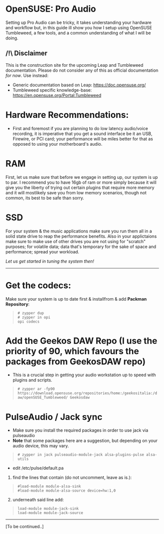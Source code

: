 # OpenSUSE: Pro Audio
Setting up Pro Audio can be tricky, it takes understanding your hardware and workflow but, in this guide ill show you how I setup using OpenSUSE Tumbleweed, a few tools, and a common understanding of what I will be doing.

## /!\ Disclaimer
This is the construction site for the upcoming Leap and Tumbleweed documentation. Please do not consider any of this as official documentation *for now*. Use instead:
- Generic documentation based on Leap: https://doc.opensuse.org/
- Tumbleweed specific knowledge-base: https://en.opensuse.org/Portal:Tumbleweed
  
# Hardware Recommendations:
- First and foremost if you are planning to do low latency audio/voice recording, it is imperative that you get a sound interface be it an USB, Firewire, or PCI card; your performance will be miles better for that as opposed to using your motherboard's audio. 
# RAM
First, let us make sure that before we engage in setting up, our system is up to par. I recommend you to have 16gb of ram or more simply because it will give you the liberty of trying out certain plugins that require more memory and it will mostlikely save you from low memory scenarios, though not common, its best to be safe than sorry.
# SSD
For your system & the music applications make sure you run them all in a solid state drive to reap the performance benefits. Also in your applictaions make sure to make use of other drives you are not using for "scratch" purposes; for volatile data; data that's temporary for the sake of space and performance; spread your workload.

*Let us get started in tuning the system then!*
___
# Get the codecs:
Make sure your system is up to date first & installfrom & add <b>Packman Repository</b>:
  > `# zypper dup`  
  > `# zypper in opi`  
  > `opi codecs`  
# Add the Geekos DAW Repo (I use the priority of 90, which favours the packages from GeekosDAW repo)
- This is a crucial step in getting your audio workstation up to speed with plugins and scripts.
> `# zypper ar -fp90 https://download.opensuse.org/repositories/home:/geekositalia:/daw/openSUSE_Tumbleweed/ Geekosdaw`  
# PulseAudio / Jack sync
- Make sure you install the required packages in order to use jack via pulseaudio
- **Note** that some packages here are a suggestion, but depending on your audio device, this may vary. 
> `# zypper in jack pulseaudio-module-jack alsa-plugins-pulse alsa-utils` 
- edit /etc/pulse/default.pa
1. find the lines that contain (do not uncomment, leave as is.):
> `#load-module module-alsa-sink`  
> `#load-module module-alsa-source device=hw:1,0`
2. underneath said line add:
> `load-module module-jack-sink`  
> `load-module module-jack-source`

______
[To be continued..]
